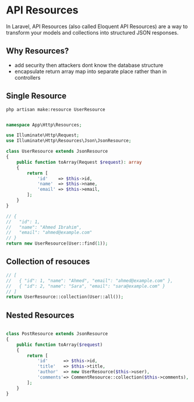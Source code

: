 # API Resources

In Laravel, API Resources (also called Eloquent API Resources) are a way to transform your models and collections into structured JSON responses.


## Why Resources?

- add security then attackers dont know the database structure
- encapsulate return array map into separate place rather than in controllers

## Single Resource

`php artisan make:resource UserResource`

```php

namespace App\Http\Resources;

use Illuminate\Http\Request;
use Illuminate\Http\Resources\Json\JsonResource;

class UserResource extends JsonResource
{
    public function toArray(Request $request): array
    {
        return [
            'id'    => $this->id,
            'name'  => $this->name,
            'email' => $this->email,
        ];
    }
}

// {
//   "id": 1,
//   "name": "Ahmed Ibrahim",
//   "email": "ahmed@example.com"
// }
return new UserResource(User::find(1));

```

## Collection of resouces

```php
// [
//   { "id": 1, "name": "Ahmed", "email": "ahmed@example.com" },
//   { "id": 2, "name": "Sara", "email": "sara@example.com" }
// ]
return UserResource::collection(User::all());

```


## Nested Resources

```php

class PostResource extends JsonResource
{
    public function toArray($request)
    {
        return [
            'id'      => $this->id,
            'title'   => $this->title,
            'author'  => new UserResource($this->user),
            'comments'=> CommentResource::collection($this->comments),
        ];
    }
}

```